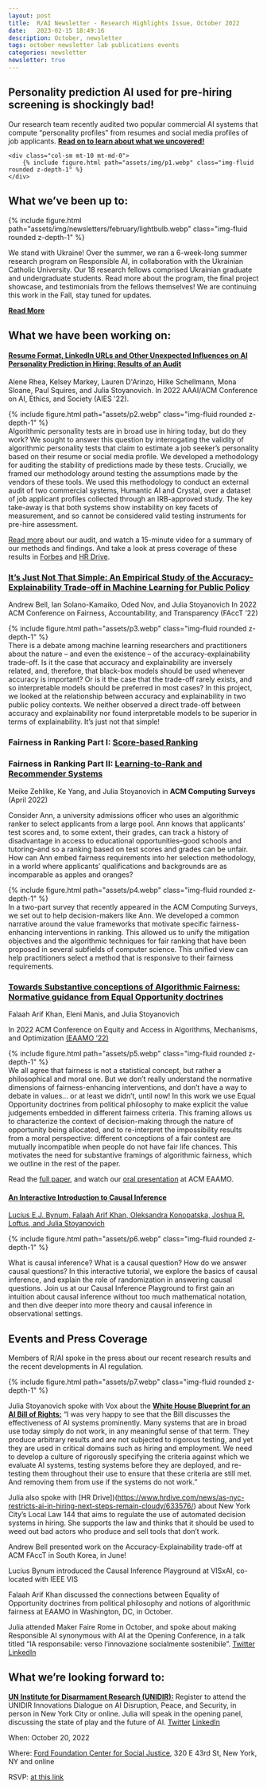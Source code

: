 ```yaml
---
layout: post
title:  R/AI Newsletter - Research Highlights Issue, October 2022
date:   2023-02-15 18:49:16
description: October, newsletter
tags: october newsletter lab publications events
categories: newsletter
newsletter: true
---
```


## Personality prediction AI used for pre-hiring screening is shockingly bad!
Our research team recently audited two popular commercial AI systems that compute “personality profiles” from resumes and social media profiles of job applicants. 
[**Read on to learn about what we uncovered!**](https://airesponsibly.net/2022/09/28/personality-prediction-ai-for-hiring/)

<div class="row mt-3">   

    <div class="col-sm mt-10 mt-md-0">
        {% include figure.html path="assets/img/p1.webp" class="img-fluid rounded z-depth-1" %}
    </div>
</div>


## What we’ve been up to:

<div class="row mt-3">
    <div class="col-sm mt-3 mt-md-0">
        {% include figure.html path="assets/img/newsletters/february/lightbulb.webp" class="img-fluid rounded z-depth-1" %}
    </div>
</div>

We stand with Ukraine! Over the summer, we ran a 6-week-long summer research program on Responsible AI, in collaboration with the Ukrainian Catholic University. Our 18 research fellows comprised Ukrainian graduate and undergraduate students. Read more about the program, the final project showcase, and testimonials from the fellows themselves!  We are continuing this work in the Fall, stay tuned for updates.

[**Read More**](link)


## What we have been working on:
#### [Resume Format, LinkedIn URLs and Other Unexpected Influences on AI Personality Prediction in Hiring: Results of an Audit](https://dl.acm.org/doi/10.1145/3514094.3534189)

Alene Rhea, Kelsey Markey, Lauren D'Arinzo, Hilke Schellmann, Mona Sloane, Paul Squires, and Julia Stoyanovich.
In 2022 AAAI/ACM Conference on AI, Ethics, and Society (AIES '22).

<div class="row mt-3">
    <div class="col-sm mt-3 mt-md-0">
        {% include figure.html path="assets/p2.webp" class="img-fluid rounded z-depth-1" %}
    </div>
</div>
Algorithmic personality tests are in broad use in hiring today, but do they work? We sought to answer this question by interrogating the validity of algorithmic personality tests that claim to estimate a job seeker’s personality based on their resume or social media profile. We developed a methodology for auditing the stability of predictions made by these tests. Crucially, we framed our methodology around testing the assumptions made by the vendors of these tools. We used this methodology to conduct an external audit of two commercial systems, Humantic AI and Crystal, over a dataset of job applicant profiles collected through an IRB-approved study. The key take-away is that both systems show instability on key facets of measurement, and so cannot be considered valid testing instruments for pre-hire assessment. 

[Read more](https://airesponsibly.net/2022/09/28/personality-prediction-ai-for-hiring/) about our audit, and watch a 15-minute video for a summary of our methods and findings.  And take a look at press coverage of these results in [Forbes](https://www.forbes.com/sites/drnancydoyle/2022/10/11/artificial-intelligence-is-dangerous-for-disabled-people-at-work-4-takeaways-for-developers-and-buyers/?sh=77ab36af35d3) and [HR Drive](https://www.hrdive.com/news/as-nyc-restricts-ai-in-hiring-next-steps-remain-cloudy/633576/).

### [It’s Just Not That Simple: An Empirical Study of the Accuracy-Explainability Trade-off in Machine Learning for Public Policy](https://dl.acm.org/doi/10.1145/3531146.3533090)

Andrew Bell, Ian Solano-Kamaiko, Oded Nov, and Julia Stoyanovich
In 2022 ACM Conference on Fairness, Accountability, and Transparency (FAccT ’22)

<div class="row mt-3">
    <div class="col-sm mt-3 mt-md-0">
        {% include figure.html path="assets/p3.webp" class="img-fluid rounded z-depth-1" %}
    </div>
</div>
There is a debate among machine learning researchers and practitioners about the nature – and even the existence – of the accuracy-explainability trade-off.  Is it the case that accuracy and explainability are inversely related, and, therefore, that black-box models should be used whenever accuracy is important?   Or is it the case that the trade-off rarely exists, and so interpretable models should be preferred in most cases?  In this project, we looked at the relationship between accuracy and explainability in two public policy contexts.  We neither observed a direct trade-off between accuracy and explainability nor found interpretable models to be superior in terms of explainability. It’s just not that simple!

### Fairness in Ranking Part I: [Score-based Ranking](https://dl.acm.org/doi/10.1145/3533379)
### Fairness in Ranking Part II: [Learning-to-Rank and Recommender Systems](https://dl.acm.org/doi/10.1145/3533380)

Meike Zehlike, Ke Yang, and Julia Stoyanovich
in **ACM Computing Surveys** (April 2022)

Consider Ann, a university admissions officer who uses an algorithmic ranker to select applicants from a large pool.  Ann knows that applicants’ test scores and, to some extent, their grades, can track a history of disadvantage in access to educational opportunities–good schools and tutoring–and so a ranking based on test scores and grades can be unfair.  How can Ann embed fairness requirements into her selection methodology, in a world where applicants’ qualifications and backgrounds are as incomparable as apples and oranges?
<div class="row mt-3">
    <div class="col-sm mt-3 mt-md-0">
        {% include figure.html path="assets/p4.webp" class="img-fluid rounded z-depth-1" %}
    </div>
</div>
In a two-part survey that recently appeared in the ACM Computing Surveys, we set out to help decision-makers like Ann. We developed a common narrative around the value frameworks that motivate specific fairness-enhancing interventions in ranking. This allowed us to unify the mitigation objectives and the algorithmic techniques for fair ranking that have been proposed in several subfields of computer science.  This unified view can help practitioners select a method that is responsive to their fairness requirements.

### [Towards Substantive conceptions of Algorithmic Fairness: Normative guidance from Equal Opportunity doctrines](https://eaamo.org/papers/khan-19.pdf)
Falaah Arif Khan, Eleni Manis, and Julia Stoyanovich

In 2022 ACM Conference on Equity and Access in Algorithms, Mechanisms, and Optimization [(EAAMO ’22)](https://eaamo.org/)

<div class="row mt-3">
    <div class="col-sm mt-3 mt-md-0">
        {% include figure.html path="assets/p5.webp" class="img-fluid rounded z-depth-1" %}
    </div>
</div>
We all agree that fairness is not a statistical concept, but rather a philosophical and moral one. But we don’t really understand the normative dimensions of fairness-enhancing interventions, and don’t have a way to debate in values… or at least we didn’t, until now! In this work we use Equal Opportunity doctrines from political philosophy to make explicit the value judgements embedded in different fairness criteria. This framing allows us to characterize the context of decision-making through the nature of opportunity being allocated, and to re-interpret the impossibility results from a moral perspective: different conceptions of a fair contest are mutually incompatible when people do not have fair life chances. This motivates the need for substantive framings of algorithmic fairness, which we outline in the rest of the paper.

Read the [full paper](https://dl.acm.org/doi/abs/10.1145/3551624.3555303), and watch our [oral presentation](https://www.youtube.com/watch?v=wIjcniWMElU) at ACM EAAMO.

#### [An Interactive Introduction to Causal Inference](https://lbynum.github.io/interactive-causal-inference/)

[Lucius E.J. Bynum, Falaah Arif Khan, Oleksandra Konopatska, Joshua R. Loftus, and Julia Stoyanovich](https://lbynum.github.io/interactive-causal-inference/)

<div class="row mt-3">
    <div class="col-sm mt-3 mt-md-0">
        {% include figure.html path="assets/p6.webp" class="img-fluid rounded z-depth-1" %}
    </div>
</div>

What is causal inference? What is a causal question? How do we answer causal questions? In this interactive tutorial, we explore the basics of causal inference, and explain the role of randomization in answering causal questions.  Join us at our Causal Inference Playground to first gain an intuition about causal inference without too much mathematical notation, and then dive deeper into more theory and causal inference in observational settings.

## Events and Press Coverage

Members of R/AI spoke in the press about our recent research results and the recent developments in AI regulation.  
<div class="row mt-3">
    <div class="col-sm mt-3 mt-md-0">
        {% include figure.html path="assets/p7.webp" class="img-fluid rounded z-depth-1" %}
    </div>
</div>

Julia Stoyanovich spoke with Vox about the [**White House Blueprint for an AI Bill of Rights:**](https://www.whitehouse.gov/ostp/ai-bill-of-rights/) “I was very happy to see that the Bill discusses the effectiveness of AI systems prominently. Many systems that are in broad use today simply do not work, in any meaningful sense of that term. They produce arbitrary results and are not subjected to rigorous testing, and yet they are used in critical domains such as hiring and employment.  We need to develop a culture of rigorously specifying the criteria against which we evaluate AI systems, testing systems before they are deployed, and re-testing them throughout their use to ensure that these criteria are still met. And removing them from use if the systems do not work.”  

Julia also spoke with [HR Drive])(https://www.hrdive.com/news/as-nyc-restricts-ai-in-hiring-next-steps-remain-cloudy/633576/) about New York City’s Local Law 144 that aims to regulate the use of automated decision systems in hiring.  She supports the law and thinks that it should be used to weed out bad actors who produce and sell tools that don’t work.

Andrew Bell presented work on the Accuracy-Explainability trade-off at ACM FAccT in South Korea, in June!

Lucius Bynum introduced the Causal Inference Playground at VISxAI, co-located with IEEE VIS

Falaah Arif Khan discussed the connections between Equality of Opportunity doctrines from political philosophy and notions of algorithmic fairness at EAAMO in Washington, DC, in October. 

Julia attended Maker Faire Rome in October, and spoke about making Responsible AI synonymous with AI at the Opening Conference, in a talk titled “IA responsabile: verso l’innovazione socialmente sostenibile”. [Twitter]([Twitter](https://twitter.com/stoyanoj/status/1575292964083056640))
[LinkedIn](https://www.linkedin.com/feed/update/urn:li:activity:6981060075687665664/)

## What we’re looking forward to:
[**UN Institute for Disarmament Research (UNIDIR):**](https://unidir.org/events/2022-innovations-dialogue-ai-disruption-peace-and-security) Register to attend the UNIDIR Innovations Dialogue on AI Disruption, Peace, and Security, in person in New York City or online. Julia will speak in the opening panel, discussing the state of play and the future of AI. 
[Twitter](https://twitter.com/UNIDIR/status/1564238047096487936) 
[LinkedIn](https://www.linkedin.com/posts/unidir_ai-id22-activity-6986334810428297216-kbj5)


When: October 20, 2022

Where: [Ford Foundation Center for Social Justice](https://www.fordfoundation.org/about/the-ford-foundation-center-for-social-justice/), 320 E 43rd St, New York, NY  and online 

RSVP: [at this link](https://forms.office.com/r/3wZNbSCi2N)